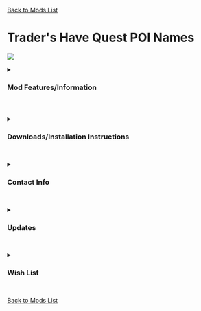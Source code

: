 [Back to Mods List](../../main/README.md)

# Trader's Have Quest POI Names
![](https://staticdelivery.nexusmods.com/mods/1059/images/2462/2462-1665771473-855119277.jpeg)

<details>
  <summary>
    <h3>Mod Features/Information</h3>
  </summary>

*(Disclaimer: Some GIFs/Images may take a bit to load)*   

A20 - Version 1.00
*Server Side - No need to download any assets.*
This mod adds the POI names to the title of Quests. So you know where you are going right away without having to back out and talk to the Trader again! 

___IMPORTANT: Mods for 7 Days to Die SHOULD NOT come in .exe form, Do not trust random applications.___     
  
</details>

#

<details>
  <summary>
    <h3>Downloads/Installation Instructions</h3>
  </summary>
  
+ To install the mod, click , [Here](https://github.com/DarkAoRaidenX/7-days-to-die-mods/raw/main/downloads/TradersShowQuestPoiNames1.01.zip) open the file you downloaded with an extraction tool such as [7 Zip](https://www.7-zip.org/). 
  + The folder you extracted should be called `TradersShowQuestPoiNames1.01`, now open that folder, there should be a folder inside named. 
  + Now move that folder to your `Mods` folder in your 7 Days to Die directory, if you do not have one, make one.        
+ Your directory should now look something like this: Mod folder should be only 1 Folder deep.
```\7 Days To Die\Mods\TradersShowQuestPoiNames1.01
```
+ A Wrong PathWay: 
```\7 Days To Die\Mods\ExtraFolder\TradersShowQuestPoiNames1.01\
```    

*Note: Due to the The Fun Pimps changing how mods are loaded, these installation instructions will change soon*       

</details>
   

##

<details>
  <summary>
    <h3>Contact Info</h3>
  </summary>
  
  + If you run into any conflicts or need help, you may contact DarkAoRaidenX via discord: [discord](https://discord.gg/UccyzVm5Xq) or DarkAoRaidenX#6672.

</details>


##


<details>
  <summary>
    <h3>Updates</h3>
  </summary>
  
1.01
+ Added Restore Power location name to quests.

</details>


##


<details>
  <summary>
    <h3>Wish List</h3>
  </summary>
  
This list is what I want to be able to do.
+ Looks like have to settle for just the names in the titles for now... because adding images to the accept / decline window like Undead Legacy requires a custom .dll files. Sigh... why can't we have less modding restrictions.
</details>

##

[Back to Mods List](../../main/README.md)